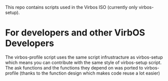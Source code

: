 This repo contains scripts used in the Virbos ISO (currently only virbos-setup).

# For developers and other VirbOS Developers
The virbos-profile script uses the same script infrustracture as virbos-setup which means you can contribute with the same style of virbos-setup script.
The ask functions and the functions they depend on was ported to virbos-profile (thanks to the function design which makes code reuse a lot easier)
